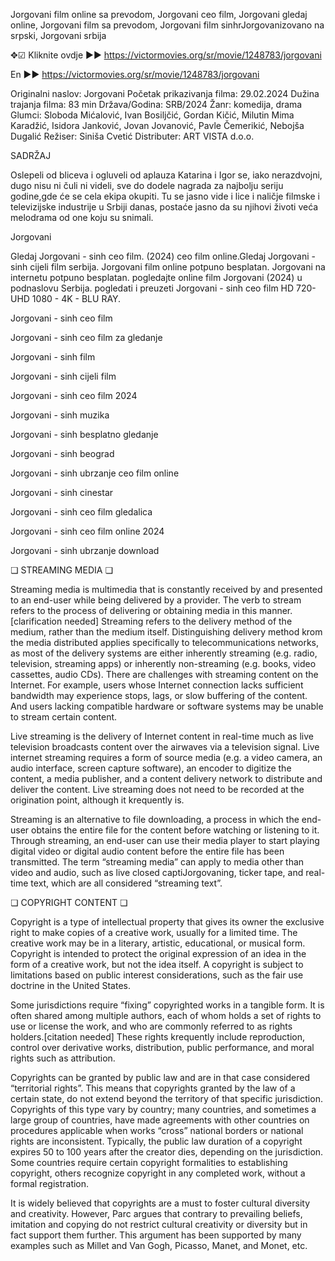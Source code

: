 Jorgovani film online sa prevodom, Jorgovani ceo film, Jorgovani gledaj online, Jorgovani film sa prevodom, Jorgovani film sinhrJorgovanizovano na srpski, Jorgovani srbija

✥☑ Kliknite ovdje ►► <a href="https://victormovies.org/sr/movie/1248783/jorgovani">https://victormovies.org/sr/movie/1248783/jorgovani</a>

En ►► <a href="https://victormovies.org/sr/movie/1248783/jorgovani">https://victormovies.org/sr/movie/1248783/jorgovani</a>

Originalni naslov: Jorgovani
Početak prikazivanja filma: 29.02.2024
Dužina trajanja filma: 83 min
Država/Godina: SRB/2024
Žanr: komedija, drama
Glumci: Sloboda Mićalović, Ivan Bosiljčić, Gordan Kičić, Milutin Mima Karadžić, Isidora Janković, Jovan Jovanović, Pavle Čemerikić, Nebojša Dugalić
Režiser: Siniša Cvetić
Distributer: ART VISTA d.o.o.

SADRŽAJ

Oslepeli od bliceva i ogluveli od aplauza Katarina i Igor se, iako nerazdvojni, dugo nisu ni čuli ni videli, sve do dodele nagrada za najbolju seriju godine,gde će se cela ekipa okupiti. Tu se jasno vide i lice i naličje
filmske i televizijske industrije u Srbiji danas, postaće jasno da su njihovi životi veća melodrama od one koju su snimali.

Jorgovani

Gledaj Jorgovani - sinh ceo film. (2024) ceo film online.Gledaj Jorgovani - sinh cijeli film serbija. Jorgovani film online potpuno besplatan. Jorgovani na internetu potpuno besplatan. pogledajte online film Jorgovani (2024) u podnaslovu Serbija. pogledati i preuzeti Jorgovani - sinh ceo film HD 720- UHD 1080 - 4K - BLU RAY.

Jorgovani - sinh ceo film

Jorgovani - sinh ceo film za gledanje

Jorgovani - sinh film

Jorgovani - sinh cijeli film

Jorgovani - sinh ceo film 2024

Jorgovani - sinh muzika

Jorgovani - sinh besplatno gledanje

Jorgovani - sinh beograd

Jorgovani - sinh ubrzanje ceo film online

Jorgovani - sinh cinestar

Jorgovani - sinh ceo film gledalica

Jorgovani - sinh ceo film online 2024

Jorgovani - sinh ubrzanje download

❏ STREAMING MEDIA ❏

Streaming media is multimedia that is constantly received by and presented to an end-user while being delivered by a provider. The verb to stream refers to the process of delivering or obtaining media in this manner.[clarification needed] Streaming refers to the delivery method of the medium, rather than the medium itself. Distinguishing delivery method krom the media distributed applies specifically to telecommunications networks, as most of the delivery systems are either inherently streaming (e.g. radio, television, streaming apps) or inherently non-streaming (e.g. books, video cassettes, audio CDs). There are challenges with streaming content on the Internet. For example, users whose Internet connection lacks sufficient bandwidth may experience stops, lags, or slow buffering of the content. And users lacking compatible hardware or software systems may be unable to stream certain content.

Live streaming is the delivery of Internet content in real-time much as live television broadcasts content over the airwaves via a television signal. Live internet streaming requires a form of source media (e.g. a video camera, an audio interface, screen capture software), an encoder to digitize the content, a media publisher, and a content delivery network to distribute and deliver the content. Live streaming does not need to be recorded at the origination point, although it krequently is.

Streaming is an alternative to file downloading, a process in which the end-user obtains the entire file for the content before watching or listening to it. Through streaming, an end-user can use their media player to start playing digital video or digital audio content before the entire file has been transmitted. The term “streaming media” can apply to media other than video and audio, such as live closed captiJorgovaning, ticker tape, and real-time text, which are all considered “streaming text”.

❏ COPYRIGHT CONTENT ❏

Copyright is a type of intellectual property that gives its owner the exclusive right to make copies of a creative work, usually for a limited time. The creative work may be in a literary, artistic, educational, or musical form. Copyright is intended to protect the original expression of an idea in the form of a creative work, but not the idea itself. A copyright is subject to limitations based on public interest considerations, such as the fair use doctrine in the United States.

Some jurisdictions require “fixing” copyrighted works in a tangible form. It is often shared among multiple authors, each of whom holds a set of rights to use or license the work, and who are commonly referred to as rights holders.[citation needed] These rights krequently include reproduction, control over derivative works, distribution, public performance, and moral rights such as attribution.

Copyrights can be granted by public law and are in that case considered “territorial rights”. This means that copyrights granted by the law of a certain state, do not extend beyond the territory of that specific jurisdiction. Copyrights of this type vary by country; many countries, and sometimes a large group of countries, have made agreements with other countries on procedures applicable when works “cross” national borders or national rights are inconsistent. Typically, the public law duration of a copyright expires 50 to 100 years after the creator dies, depending on the jurisdiction. Some countries require certain copyright formalities to establishing copyright, others recognize copyright in any completed work, without a formal registration.

It is widely believed that copyrights are a must to foster cultural diversity and creativity. However, Parc argues that contrary to prevailing beliefs, imitation and copying do not restrict cultural creativity or diversity but in fact support them further. This argument has been supported by many examples such as Millet and Van Gogh, Picasso, Manet, and Monet, etc. 
